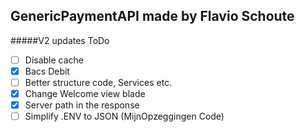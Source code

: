 ## GenericPaymentAPI made by Flavio Schoute

#####V2 updates ToDo
- [ ] Disable cache 
- [x] Bacs Debit 
- [ ] Better structure code, Services etc.
- [x] Change Welcome view blade
- [x] Server path in the response
- [ ] Simplify .ENV to JSON (MijnOpzeggingen Code)
